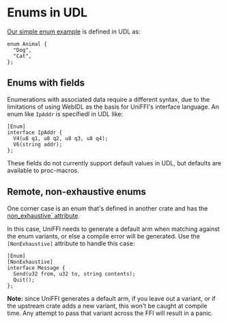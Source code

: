 # Enums in UDL

[Our simple enum example](../types/enumerations.md) is defined in UDL as:

```idl
enum Animal {
  "Dog",
  "Cat",
};
```

## Enums with fields

Enumerations with associated data require a different syntax,
due to the limitations of using WebIDL as the basis for UniFFI's interface language.
An enum like `IpAddr` is specifiedl in UDL like:

```idl
[Enum]
interface IpAddr {
  V4(u8 q1, u8 q2, u8 q3, u8 q4);
  V6(string addr);
};
```

These fields do not currently support default values in UDL,
but defaults are available to proc-macros.

## Remote, non-exhaustive enums

One corner case is an enum that's defined in another crate and has the [non_exhaustive` attribute](https://doc.rust-lang.org/reference/attributes/type_system.html#the-non_exhaustive-attribute).

In this case, UniFFI needs to generate a default arm when matching against the enum variants, or else a compile error will be generated.
Use the `[NonExhaustive]` attribute to handle this case:

```idl
[Enum]
[NonExhaustive]
interface Message {
  Send(u32 from, u32 to, string contents);
  Quit();
};
```

**Note:** since UniFFI generates a default arm, if you leave out a variant, or if the upstream crate adds a new variant, this won't be caught at compile time.
Any attempt to pass that variant across the FFI will result in a panic.
